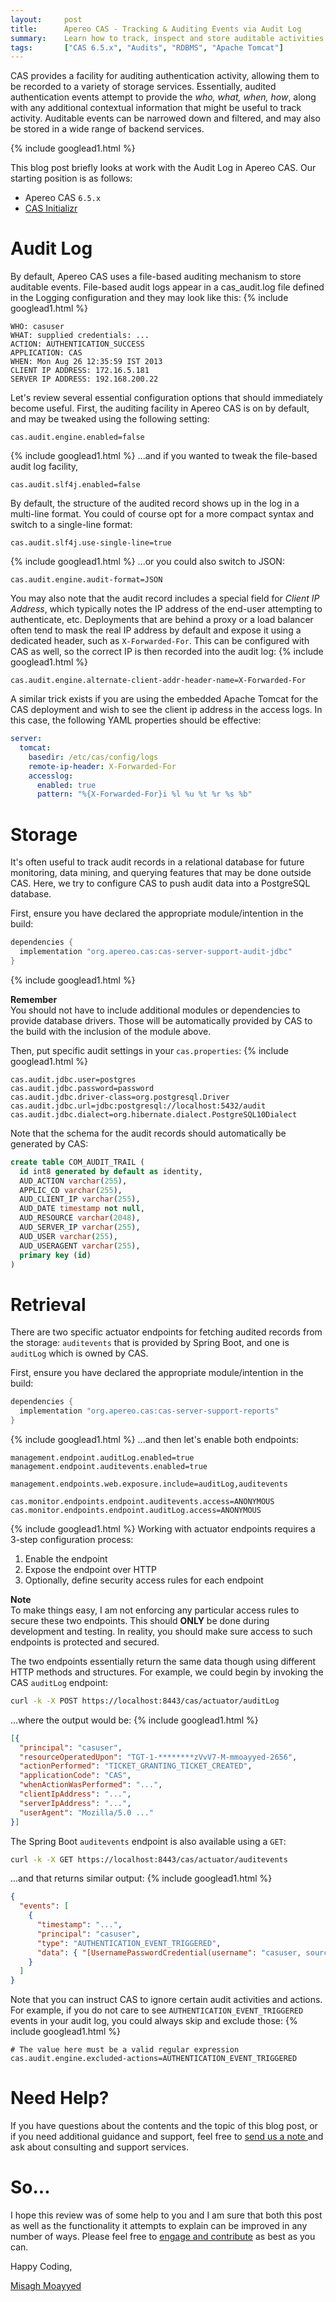 ```yaml
---
layout:     post
title:      Apereo CAS - Tracking & Auditing Events via Audit Log
summary:    Learn how to track, inspect and store auditable activities and events in Apereo CAS.
tags:       ["CAS 6.5.x", "Audits", "RDBMS", "Apache Tomcat"]
---
```


CAS provides a facility for auditing authentication activity, allowing them to be recorded to a variety of storage services. Essentially, audited authentication events attempt to provide the *who, what, when, how*, along with any additional contextual information that might be useful to track activity. Auditable events can be narrowed down and filtered, and may also be stored in a wide range of backend services.

{% include googlead1.html %}

This blog post briefly looks at work with the Audit Log in Apereo CAS. Our starting position is as follows:

- Apereo CAS `6.5.x`
- [CAS Initializr](https://apereo.github.io/cas/6.5.x/installation/WAR-Overlay-Initializr.html)

# Audit Log

By default, Apereo CAS uses a file-based auditing mechanism to store auditable events. File-based audit logs appear in a cas_audit.log file defined in the Logging configuration and they may look like this:
{% include googlead1.html  %}
```
WHO: casuser
WHAT: supplied credentials: ...
ACTION: AUTHENTICATION_SUCCESS
APPLICATION: CAS
WHEN: Mon Aug 26 12:35:59 IST 2013
CLIENT IP ADDRESS: 172.16.5.181
SERVER IP ADDRESS: 192.168.200.22
```

Let's review several essential configuration options that should immediately become useful. First, the auditing facility in Apereo CAS is on by default, and may be tweaked using the following setting:

```properties
cas.audit.engine.enabled=false
```
{% include googlead1.html %}
...and if you wanted to tweak the file-based audit log facility,

```properties
cas.audit.slf4j.enabled=false
```

By default, the structure of the audited record shows up in the log in a multi-line format. You could of course opt for a more compact syntax and switch to a single-line format:

```properties
cas.audit.slf4j.use-single-line=true
```
{% include googlead1.html %}
...or you could also switch to JSON:

```properties
cas.audit.engine.audit-format=JSON
```

You may also note that the audit record includes a special field for *Client IP Address*, which typically notes the IP address of the end-user attempting to authenticate, etc. Deployments that are behind a proxy or a load balancer often tend to mask the real IP address by default and expose it using a dedicated header, such as `X-Forwarded-For`. This can be configured with CAS as well, so the correct IP is then recorded into the audit log:
{% include googlead1.html  %}
```properties
cas.audit.engine.alternate-client-addr-header-name=X-Forwarded-For
```

A similar trick exists if you are using the embedded Apache Tomcat for the CAS deployment and wish to see the client ip address in the access logs. In this case, the following YAML properties should be effective:

```yaml
server:
  tomcat:
    basedir: /etc/cas/config/logs 
    remote-ip-header: X-Forwarded-For
    accesslog:
      enabled: true
      pattern: "%{X-Forwarded-For}i %l %u %t %r %s %b"
```

# Storage

It's often useful to track audit records in a relational database for future monitoring, data mining, and querying features that may be done outside CAS. Here, we try to configure CAS to push audit data into a PostgreSQL database.

First, ensure you have declared the appropriate module/intention in the build:

```groovy
dependencies {
  implementation "org.apereo.cas:cas-server-support-audit-jdbc"
}
```
{% include googlead1.html  %}
<div class="alert alert-info">
  <strong>Remember</strong><br/>You should not have to include additional modules or dependencies to provide database drivers. Those will be automatically provided by CAS to the build with the inclusion of the module above.
</div>

Then, put specific audit settings in your `cas.properties`:
{% include googlead1.html  %}
```properties
cas.audit.jdbc.user=postgres
cas.audit.jdbc.password=password
cas.audit.jdbc.driver-class=org.postgresql.Driver
cas.audit.jdbc.url=jdbc:postgresql://localhost:5432/audit
cas.audit.jdbc.dialect=org.hibernate.dialect.PostgreSQL10Dialect
```

Note that the schema for the audit records should automatically be generated by CAS:

```sql
create table COM_AUDIT_TRAIL (
  id int8 generated by default as identity,
  AUD_ACTION varchar(255),
  APPLIC_CD varchar(255),
  AUD_CLIENT_IP varchar(255),
  AUD_DATE timestamp not null,
  AUD_RESOURCE varchar(2048),
  AUD_SERVER_IP varchar(255),
  AUD_USER varchar(255),
  AUD_USERAGENT varchar(255),
  primary key (id)
)
```

# Retrieval

There are two specific actuator endpoints for fetching audited records from the storage: `auditevents` that is provided by Spring Boot, and one is `auditLog` which is owned by CAS. 

First, ensure you have declared the appropriate module/intention in the build:

```groovy
dependencies {
  implementation "org.apereo.cas:cas-server-support-reports"
}
```
{% include googlead1.html %}
...and then let's enable both endpoints:

```properties
management.endpoint.auditLog.enabled=true
management.endpoint.auditevents.enabled=true

management.endpoints.web.exposure.include=auditLog,auditevents

cas.monitor.endpoints.endpoint.auditevents.access=ANONYMOUS
cas.monitor.endpoints.endpoint.auditLog.access=ANONYMOUS
```
{% include googlead1.html %}
Working with actuator endpoints requires a 3-step configuration process:

1. Enable the endpoint
2. Expose the endpoint over HTTP
3. Optionally, define security access rules for each endpoint

<div class="alert alert-info">
  <strong>Note</strong><br/>To make things easy, I am not enforcing any particular access rules to secure these two endpoints. This should <b>ONLY</b> be done during development and testing. In reality, you should make sure access to such endpoints is protected and secured.
</div>

The two endpoints essentially return the same data though using different HTTP methods and structures. For example, we could begin by invoking the CAS `auditLog` endpoint:

```bash
curl -k -X POST https://localhost:8443/cas/actuator/auditLog
```

...where the output would be:
{% include googlead1.html %}
```json
[{
  "principal": "casuser",
  "resourceOperatedUpon": "TGT-1-********zVvV7-M-mmoayyed-2656",
  "actionPerformed": "TICKET_GRANTING_TICKET_CREATED",
  "applicationCode": "CAS",
  "whenActionWasPerformed": "...",
  "clientIpAddress": "...",
  "serverIpAddress": "...",
  "userAgent": "Mozilla/5.0 ..."
}]
```

The Spring Boot `auditevents` endpoint is also available using a `GET`:

```bash
curl -k -X GET https://localhost:8443/cas/actuator/auditevents
```

...and that returns similar output:
{% include googlead1.html %}
```json
{
  "events": [
    {
      "timestamp": "...",
      "principal": "casuser",
      "type": "AUTHENTICATION_EVENT_TRIGGERED",
      "data": { "[UsernamePasswordCredential(username": "casuser, source=null, customFields={})]" }
    }
  ]
}
```

Note that you can instruct CAS to ignore certain audit activities and actions. For example, if you do not care to see `AUTHENTICATION_EVENT_TRIGGERED` events in your audit log, you could always skip and exclude those:
{% include googlead1.html %}
```properties
# The value here must be a valid regular expression
cas.audit.engine.excluded-actions=AUTHENTICATION_EVENT_TRIGGERED
```

# Need Help?

If you have questions about the contents and the topic of this blog post, or if you need additional guidance and support, feel free to [send us a note ](/#contact-section-header) and ask about consulting and support services.

# So...

I hope this review was of some help to you and I am sure that both this post as well as the functionality it attempts to explain can be improved in any number of ways. Please feel free to [engage and contribute][contribguide] as best as you can.

Happy Coding,

[Misagh Moayyed](https://fawnoos.com)

[contribguide]: https://apereo.github.io/cas/developer/Contributor-Guidelines.html